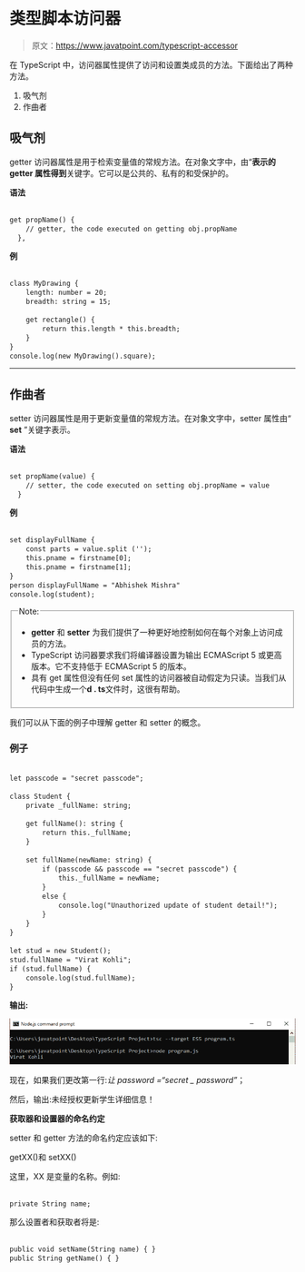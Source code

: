 # 类型脚本访问器

> 原文：<https://www.javatpoint.com/typescript-accessor>

在 TypeScript 中，访问器属性提供了访问和设置类成员的方法。下面给出了两种方法。

1.  吸气剂
2.  作曲者

## 吸气剂

getter 访问器属性是用于检索变量值的常规方法。在对象文字中，由“**表示的 getter 属性得到**关键字。它可以是公共的、私有的和受保护的。

**语法**

```

get propName() {
    // getter, the code executed on getting obj.propName
  },

```

**例**

```

class MyDrawing {  
    length: number = 20;  
    breadth: string = 15;  

    get rectangle() {  
        return this.length * this.breadth;  
    }  
}  
console.log(new MyDrawing().square);

```

* * *

## 作曲者

setter 访问器属性是用于更新变量值的常规方法。在对象文字中，setter 属性由“ **set** ”关键字表示。

**语法**

```

set propName(value) {
    // setter, the code executed on setting obj.propName = value
  }

```

**例**

```

set displayFullName { 
    const parts = value.split (''); 
    this.pname = firstname[0]; 
    this.pname = firstname[1]; 
} 
person displayFullName = "Abhishek Mishra"
console.log(student);

```

<fieldset><legend class="legendfont">Note:</legend>

*   **getter** 和 **setter** 为我们提供了一种更好地控制如何在每个对象上访问成员的方法。
*   TypeScript 访问器要求我们将编译器设置为输出 ECMAScript 5 或更高版本。它不支持低于 ECMAScript 5 的版本。
*   具有 get 属性但没有任何 set 属性的访问器被自动假定为只读。当我们从代码中生成一个**d . ts**文件时，这很有帮助。

</fieldset>

我们可以从下面的例子中理解 getter 和 setter 的概念。

### 例子

```

let passcode = "secret passcode";

class Student {
    private _fullName: string;

    get fullName(): string {
        return this._fullName;
    }

    set fullName(newName: string) {
        if (passcode && passcode == "secret passcode") {
            this._fullName = newName;
        }
        else {
            console.log("Unauthorized update of student detail!");
        }
    }
}

let stud = new Student();
stud.fullName = "Virat Kohli";
if (stud.fullName) {
    console.log(stud.fullName);
}

```

**输出:**

![TypeScript Accessor](img/da18f5c01e4da08c0261fb43c0de1564.png)

现在，如果我们更改第一行:*让 password =“secret _ password”*；

然后，输出:未经授权更新学生详细信息！

**获取器和设置器的命名约定**

setter 和 getter 方法的命名约定应该如下:

getXX()和 setXX()

这里，XX 是变量的名称。例如:

```

private String name;

```

那么设置者和获取者将是:

```

public void setName(String name) { }
public String getName() { }

```